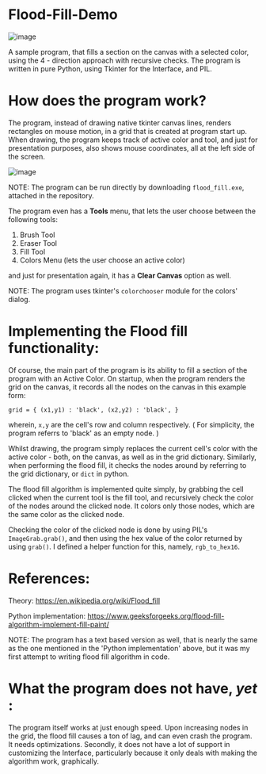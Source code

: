 # Flood-Fill-Demo
![image](https://user-images.githubusercontent.com/84274916/118399282-1f295580-b67a-11eb-831f-60238c58b04e.png)

A sample program, that fills a section on the canvas with a selected color, using the 4 - direction approach with recursive checks.
The program is written in pure Python, using Tkinter for the Interface, and PIL.

# How does the program work?
The program, instead of drawing native tkinter canvas lines, renders rectangles on mouse motion, in a grid that is created at program start up. When drawing, the program keeps track of active color and tool, and just for presentation purposes, also shows mouse coordinates, all at the left side of the screen.

![image](https://user-images.githubusercontent.com/84274916/118399449-cb6b3c00-b67a-11eb-847c-b11605fbef2f.png)

NOTE: The program can be run directly by downloading `flood_fill.exe`, attached in the repository.

The program even has a **Tools** menu, that lets the user choose between the following tools:
1. Brush Tool
2. Eraser Tool
3. Fill Tool
4. Colors Menu (lets the user choose an active color)

and just for presentation again, it has a **Clear Canvas** option as well.

NOTE: The program uses tkinter's `colorchooser` module for the colors' dialog.

# Implementing the Flood fill functionality:
Of course, the main part of the program is its ability to fill a section of the program with an Active Color.
On startup, when the program renders the grid on the canvas, it records all the nodes on the canvas in this example form:


`
grid = {
    (x1,y1) : 'black',
    (x2,y2) : 'black',
}
`

wherein, `x,y` are the cell's row and column respectively. ( For simplicity, the program referrs to 'black' as an empty node. )

Whilst drawing, the program simply replaces the current cell's color with the active color - both, on the canvas, as well as in the grid dictionary. Similarly, when performing the flood fill, it checks the nodes around by referring to the grid dictionary, or `dict` in python.

The flood fill algorithm is implemented quite simply, by grabbing the cell clicked when the current tool is the fill tool, and recursively check the color of the nodes around the clicked node. It colors only those nodes, which are the same color as the clicked node.

Checking the color of the clicked node is done by using PIL's `ImageGrab.grab()`, and then using the hex value of the color returned by using `grab()`. I defined a helper function for this, namely, `rgb_to_hex16`.

# References:
Theory: https://en.wikipedia.org/wiki/Flood_fill

Python implementation: https://www.geeksforgeeks.org/flood-fill-algorithm-implement-fill-paint/

NOTE: The program has a text based version as well, that is nearly the same as the one mentioned in the 'Python implementation' above, but it was my first attempt to writing flood fill algorithm in code.

# What the program does not have, *yet* :
The program itself works at just enough speed. Upon increasing nodes in the grid, the flood fill causes a ton of lag, and can even crash the program. It needs optimizations.
Secondly, it does not have a lot of support in customizing the Interface, particularly because it only deals with making the algorithm work, graphically. 

